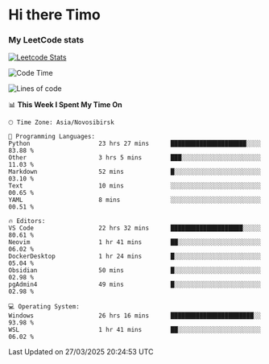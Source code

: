 # Hi there Timo
### My LeetCode stats
[![Leetcode Stats](https://leetcard.jacoblin.cool/przdtl?border=0&radius=20&ext=heatmap&theme=nord)](https://leetcode.com/przdtl)

<!--START_SECTION:waka-->
![Code Time](http://img.shields.io/badge/Code%20Time-714%20hrs%2019%20mins-blue)

![Lines of code](https://img.shields.io/badge/From%20Hello%20World%20I%27ve%20Written-84.0%20thousand%20lines%20of%20code-blue)

📊 **This Week I Spent My Time On** 

```text
🕑︎ Time Zone: Asia/Novosibirsk

💬 Programming Languages: 
Python                   23 hrs 27 mins      █████████████████████░░░░   83.88 % 
Other                    3 hrs 5 mins        ███░░░░░░░░░░░░░░░░░░░░░░   11.03 % 
Markdown                 52 mins             █░░░░░░░░░░░░░░░░░░░░░░░░   03.10 % 
Text                     10 mins             ░░░░░░░░░░░░░░░░░░░░░░░░░   00.65 % 
YAML                     8 mins              ░░░░░░░░░░░░░░░░░░░░░░░░░   00.51 % 

🔥 Editors: 
VS Code                  22 hrs 32 mins      ████████████████████░░░░░   80.61 % 
Neovim                   1 hr 41 mins        ██░░░░░░░░░░░░░░░░░░░░░░░   06.02 % 
DockerDesktop            1 hr 24 mins        █░░░░░░░░░░░░░░░░░░░░░░░░   05.04 % 
Obsidian                 50 mins             █░░░░░░░░░░░░░░░░░░░░░░░░   02.98 % 
pgAdmin4                 49 mins             █░░░░░░░░░░░░░░░░░░░░░░░░   02.98 % 

💻 Operating System: 
Windows                  26 hrs 16 mins      ███████████████████████░░   93.98 % 
WSL                      1 hr 41 mins        ██░░░░░░░░░░░░░░░░░░░░░░░   06.02 % 
```


 Last Updated on 27/03/2025 20:24:53 UTC
<!--END_SECTION:waka-->
